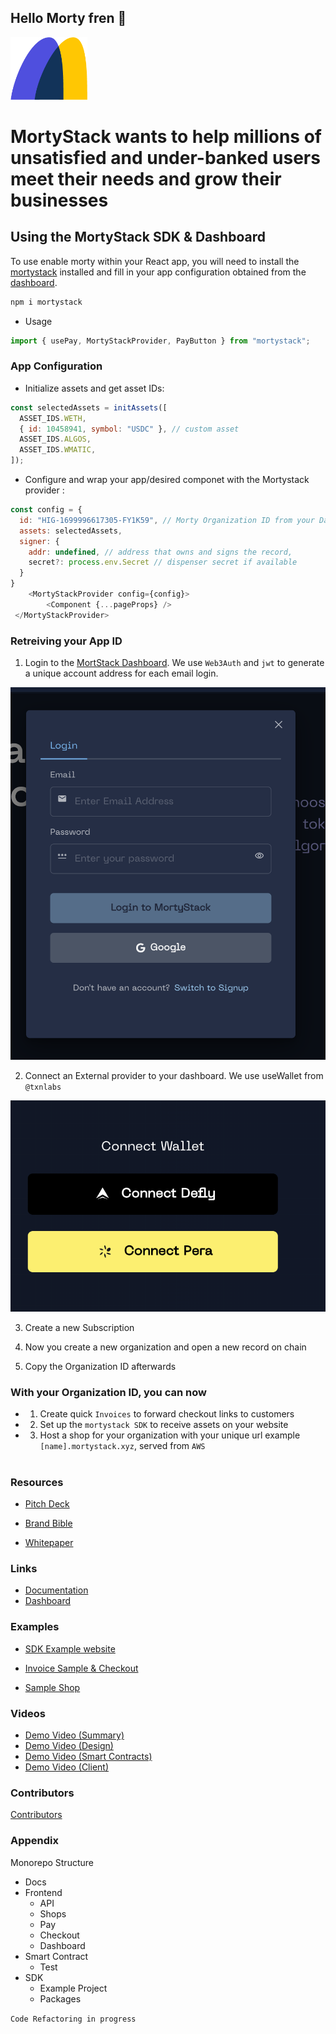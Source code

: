 ## Hello Morty fren 👋

<img alt="logo" height="100px" w="auto" src="/morty-frontend/public/mortyIcon.png">

# MortyStack wants to help millions of unsatisfied and under-banked users meet their needs and grow their businesses

## Using the MortyStack SDK & Dashboard

To use enable morty within your React app, you will need to install the [mortystack]() installed and fill in your app configuration obtained from the [dashboard]().

```javascript
npm i mortystack

```

- Usage

```javascript
import { usePay, MortyStackProvider, PayButton } from "mortystack";
```

### App Configuration

- Initialize assets and get asset IDs:

```javascript
const selectedAssets = initAssets([
  ASSET_IDS.WETH,
  { id: 10458941, symbol: "USDC" }, // custom asset
  ASSET_IDS.ALGOS,
  ASSET_IDS.WMATIC,
]);
```

- Configure and wrap your app/desired componet with the Mortystack provider :

```javascript
const config = {
  id: "HIG-1699996617305-FY1K59", // Morty Organization ID from your Dashboard
  assets: selectedAssets,
  signer: {
    addr: undefined, // address that owns and signs the record,
    secret?: process.env.Secret // dispenser secret if available
  }
}
    <MortyStackProvider config={config}>
        <Component {...pageProps} />
 </MortyStackProvider>

```

### Retreiving your App ID

1.  Login to the [MortStack Dashboard](https://mortystack.xyz). We use `Web3Auth` and `jwt` to generate a unique account address for each email login.

![login](morty-frontend/public/login.png)

2. Connect an External provider to your dashboard. We use useWallet from `@txnlabs`

![Connect Wallet](morty-frontend/public/connect.png)

3. Create a new Subscription

4. Now you create a new organization and open a new record on chain

5. Copy the Organization ID afterwards

### With your Organization ID, you can now

- 1. Create quick `Invoices` to forward checkout links to customers
- 2. Set up the `mortystack SDK` to receive assets on your website
- 3. Host a shop for your organization with your unique url example `[name].mortystack.xyz`, served from `AWS`

#

### Resources

- [Pitch Deck]()

- [Brand Bible]()

- [Whitepaper]()

### Links

- [Documentation]()
- [Dashboard]()

### Examples

- [SDK Example website]()

- [Invoice Sample & Checkout]()

- [Sample Shop]()

### Videos

- [ Demo Video (Summary)]()
- [ Demo Video (Design)]()
- [ Demo Video (Smart Contracts)]()
- [ Demo Video (Client)]()

### Contributors

[Contributors](TEAM.md)

### Appendix

Monorepo Structure

- Docs
- Frontend
  - API
  - Shops
  - Pay
  - Checkout
  - Dashboard
- Smart Contract
  - Test
- SDK
  - Example Project
  - Packages

`Code Refactoring in progress`
